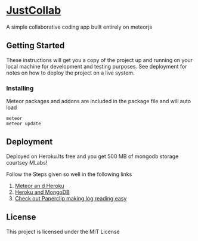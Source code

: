 # [JustCollab](http://justcollab.herokuapp.com/)
A simple collaborative coding app built entirely on meteorjs
## Getting Started

These instructions will get you a copy of the project up and running on your local machine for development and testing purposes. See deployment for notes on how to deploy the project on a live system.

### Installing
Meteor packages and addons are included in the package file and will auto load
```
meteor 
meteor update
```

## Deployment

Deployed on Heroku.Its free and you get 500 MB of mongodb storage courtsey MLabs!

Follow the Steps given so well in the following links
1. [Meteor an d Heroku](https://medium.com/@leonardykris/how-to-run-a-meteor-js-application-on-heroku-in-10-steps-7aceb12de234#.ddt6glpx8)
2. [Heroku and MongoDB](https://devcenter.heroku.com/articles/mongolab)
3. [Check out Paperclip making log reading easy](https://devcenter.heroku.com/articles/papertrail)



## License

This project is licensed under the MIT License

